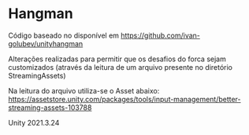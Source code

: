 # Hangman

Código baseado no disponível em https://github.com/ivan-golubev/unityhangman

Alterações realizadas para permitir que os desafios do forca sejam customizados (através da leitura de
um arquivo presente no diretório StreamingAssets)

Na leitura do arquivo utiliza-se o Asset abaixo:
https://assetstore.unity.com/packages/tools/input-management/better-streaming-assets-103788

Unity 2021.3.24
